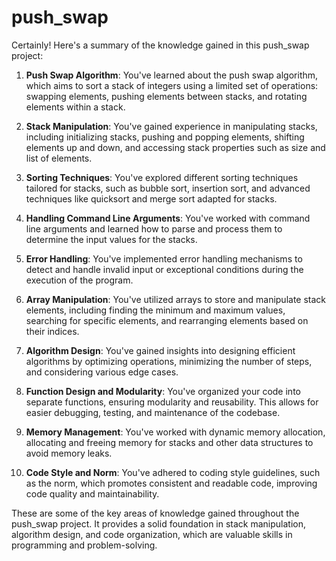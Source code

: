 # push_swap

Certainly! Here's a summary of the knowledge gained in this push_swap project:

1. **Push Swap Algorithm**: You've learned about the push swap algorithm, which aims to sort a stack of integers using a limited set of operations: swapping elements, pushing elements between stacks, and rotating elements within a stack.

2. **Stack Manipulation**: You've gained experience in manipulating stacks, including initializing stacks, pushing and popping elements, shifting elements up and down, and accessing stack properties such as size and list of elements.

3. **Sorting Techniques**: You've explored different sorting techniques tailored for stacks, such as bubble sort, insertion sort, and advanced techniques like quicksort and merge sort adapted for stacks.

4. **Handling Command Line Arguments**: You've worked with command line arguments and learned how to parse and process them to determine the input values for the stacks.

5. **Error Handling**: You've implemented error handling mechanisms to detect and handle invalid input or exceptional conditions during the execution of the program.

6. **Array Manipulation**: You've utilized arrays to store and manipulate stack elements, including finding the minimum and maximum values, searching for specific elements, and rearranging elements based on their indices.

7. **Algorithm Design**: You've gained insights into designing efficient algorithms by optimizing operations, minimizing the number of steps, and considering various edge cases.

8. **Function Design and Modularity**: You've organized your code into separate functions, ensuring modularity and reusability. This allows for easier debugging, testing, and maintenance of the codebase.

9. **Memory Management**: You've worked with dynamic memory allocation, allocating and freeing memory for stacks and other data structures to avoid memory leaks.

10. **Code Style and Norm**: You've adhered to coding style guidelines, such as the norm, which promotes consistent and readable code, improving code quality and maintainability.

These are some of the key areas of knowledge gained throughout the push_swap project. It provides a solid foundation in stack manipulation, algorithm design, and code organization, which are valuable skills in programming and problem-solving.
